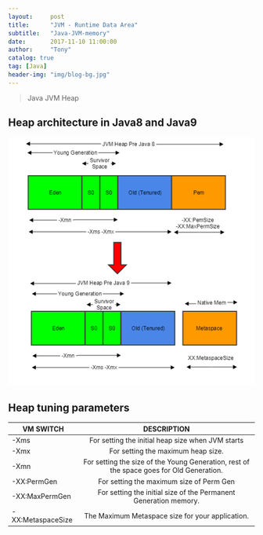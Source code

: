 ```yaml
---
layout:     post
title:      "JVM - Runtime Data Area"
subtitle:   "Java-JVM-memory"
date:       2017-11-10 11:00:00
author:     "Tony"
catalog: true
tag: [Java]
header-img: "img/blog-bg.jpg"
---
```


> Java JVM Heap

## Heap architecture in Java8 and Java9
![](/img/in-post/20171110-jvm-heap.png)

## Heap tuning parameters

| VM SWITCH	    |  DESCRIPTION  |
| ------------- |:-------------:|
| -Xms          | For setting the initial heap size when JVM starts |
| -Xmx          | For setting the maximum heap size.     |
| -Xmn          | For setting the size of the Young Generation, rest of the space goes for Old Generation. |
| -XX:PermGen   | For setting the maximum size of Perm Gen   |
| -XX:MaxPermGen| For setting the initial size of the Permanent Generation memory.  |
| -XX:MetaspaceSize   | The Maximum Metaspace size for your application.   |
